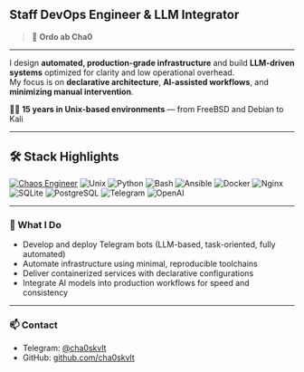 ## Staff DevOps Engineer & LLM Integrator

> 📐 **Ordo ab Cha0** 

---
I design **automated, production-grade infrastructure** and build **LLM-driven systems** optimized for clarity and low operational overhead.  
My focus is on **declarative architecture**, **AI-assisted workflows**, and **minimizing manual intervention**.

👨‍💻 **15 years in Unix-based environments** — from FreeBSD and Debian to Kali  

---

## 🛠️ Stack Highlights
[![Chaos Engineer](https://img.shields.io/badge/Chaos--Engineer-%23e63946?style=flat-square&logoColor=white)](https://principlesofchaos.org/)
![Unix](https://img.shields.io/badge/Unix-Debian%20%7C%20Kali%20%7C%20FreeBSD-333?logo=linux&logoColor=white)
![Python](https://img.shields.io/badge/Python-automation-blue?logo=python&logoColor=white)
![Bash](https://img.shields.io/badge/Bash-scripts-4EAA25?logo=gnubash&logoColor=white)
![Ansible](https://img.shields.io/badge/Ansible-lightweight--use-E12C2C?logo=ansible)
![Docker](https://img.shields.io/badge/Docker-containers-2496ED?logo=docker&logoColor=white)
![Nginx](https://img.shields.io/badge/nginx-reverse--proxy-009639?logo=nginx&logoColor=white)
![SQLite](https://img.shields.io/badge/SQLite-lightweight%20db-003B57?logo=sqlite)
![PostgreSQL](https://img.shields.io/badge/PostgreSQL-core%20db-336791?logo=postgresql)
![Telegram](https://img.shields.io/badge/Telegram-bots-26A5E4?logo=telegram)
![OpenAI](https://img.shields.io/badge/OpenAI-LLMs-412991?logo=openai)

---

### 🔧 What I Do
- Develop and deploy Telegram bots (LLM-based, task-oriented, fully automated)
- Automate infrastructure using minimal, reproducible toolchains
- Deliver containerized services with declarative configurations
- Integrate AI models into production workflows for speed and consistency

---

### 📫 Contact
- Telegram: [@cha0skvlt](https://t.me/cha0skvlt)  
- GitHub: [github.com/cha0skvlt](https://github.com/cha0skvlt)
